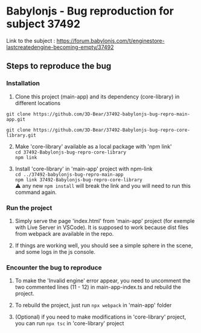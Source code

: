 # Babylonjs - Bug reproduction for subject 37492
Link to the subject : https://forum.babylonjs.com/t/enginestore-lastcreatedengine-becoming-empty/37492

## Steps to reproduce the bug
### Installation
1. Clone this project (main-app) and its dependency (core-library) in different locations  

`git clone https://github.com/3D-Bear/37492-babylonjs-bug-repro-main-app.git`

`git clone https://github.com/3D-Bear/37492-Babylonjs-bug-repro-core-library.git`

2. Make 'core-library' available as a local package with 'npm link'  
`cd 37492-Babylonjs-bug-repro-core-library`  
`npm link`

3. Install 'core-library' in 'main-app' project with npm-link  
`cd ../37492-babylonjs-bug-repro-main-app`  
`npm link 37492-Babylonjs-bug-repro-core-library`  
:warning: any new `npm install` will break the link and you will need to run this command again.

### Run the project
1. Simply serve the page 'index.html' from 'main-app' project (for exemple with Live Server in VSCode). It is supposed to work because dist files from webpack are available in the repo.

2. If things are working well, you should see a simple sphere in the scene, and some logs in the js console. 

### Encounter the bug to reproduce
1. To make the 'Invalid engine' error appear, you need to uncomment the two commented lines (11 - 12) in main-app-index.ts and rebuild the project.

2. To rebuild the project, just run `npx webpack` in 'main-app' folder

3. (Optional) if you need to make modifications in 'core-library' project, you can run `npx tsc` in 'core-library' project
